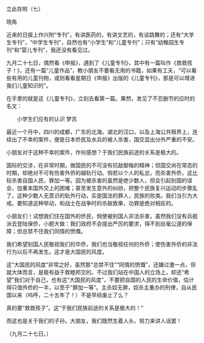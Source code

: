 立此存照（七）

晓角

  

近来的日报上作兴附“专刊”，有讲医药的，有讲文艺的，有谈跳舞的；还有“大学生专刊”，“中学生专刊”，自然也有“小学生”和“儿童专刊”；只有“幼稚园生专刊”和“婴儿专刊”，我还没有看见过。

九月二十七日，偶然看《申报》，遇到了《儿童专刊》，其中有一篇叫作《救救孩子！》，还有一篇“儿童作品”，教小朋友不要看无用的书籍，如果有工夫，“可以看些有用的儿童刊物，或则看看星期日《申报》出版的《儿童专刊》，那是可以增进我们儿童知识的”。

在手里的就是这《儿童专刊》，立刻去看第一篇。果然，发见了不忍删节的应时的名文：

  

　　小学生们应有的认识 梦苏　　

  

最近一个月中，四川的成都，广东的北海，湖北的汉口，以及上海公共租界上，连续出了不幸的案件，便是日本侨民及水兵的被人杀害，国交显出分外严重的不安。

小朋友对于这种不幸的案件，作何感想？于我们民族前途的关系是极大的。

国际的交涉，在非常时期，做国民的不可没有抗敌御侮的精神；但国交尚在常态的时期，却绝对不可有伤害外侨的越轨行动。倘若以个人的私忿，而杀害外侨，这比较杀害自国人民，罪加一等。因为被杀害的虽然是绝少数人，但会引起别国的误会，加重本国外交上的困难；甚至发生意外的纠纷，把整个民族复兴运动的步骤乱了。这种少数人无意识的轨外行动，实是国法的罪人，民族的败类。我们当引为大戒。要知道这种举动，和战士在战争时的杀敌致果，功罪是绝对相反的。

小朋友们！试想我们住在国外的侨民，倘使被别国人非法杀害，虽然我们没有兵舰派去登陆保侨，小题大做：我们政府不会提出严厉的要求，得不到丝毫公道的保障；但总禁不住我们同情的愤慨。

我们希望别国人民敬视我们的华侨，我们也当敬视任何的外侨；使伤害外侨的非法行为以后不再发生。这才是大国民的风度。

  

这“大国民的风度”非常之好，虽然那“总禁不住”“同情的愤慨”，还嫌过激一点，但就大体而言，是极有益于敦睦邦交的。不过我们站在中国人的立场上，却还“希望”我们对于自己，也有这“大国民的风度”，不要把自国的人民的生命价值，估计得只值外侨的一半，以至于“罪加一等”。主杀奴无罪，奴杀主重办的刑律，自从民国以来（呜呼，二十五年了！）不是早经废止了么？

真的要“救救孩子”。这“于我们民族前途的关系是极大的！”

而这也是关于我们的子孙。大朋友，我们既然生着人头，努力来讲人话罢！

  

（九月二十七日。）